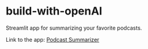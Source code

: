 # build-with-openAI
Streamlit app for summarizing your favorite podcasts.

Link to the app: [Podcast Summarizer](https://build-with-openai.streamlit.app/)
